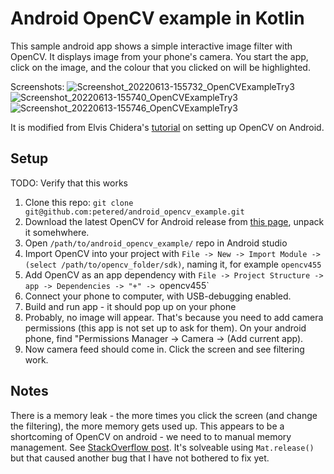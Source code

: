 # Android OpenCV example in Kotlin

This sample android app shows a simple interactive image filter with OpenCV.  It displays image from your phone's camera.  You start the app, click on the image, and the colour that you clicked on will be highlighted.


Screenshots: 
![Screenshot_20220613-155732_OpenCVExampleTry3](https://user-images.githubusercontent.com/1148799/173461136-45405b69-e731-4243-858d-230bdbc802ed.jpg)
![Screenshot_20220613-155740_OpenCVExampleTry3](https://user-images.githubusercontent.com/1148799/173461234-b9b9d6e6-77c6-429d-9491-a619d8216ff3.jpg)
![Screenshot_20220613-155746_OpenCVExampleTry3](https://user-images.githubusercontent.com/1148799/173461239-083408cb-0b1a-4728-9150-36bdd6563177.jpg)

It is modified from Elvis Chidera's [tutorial](https://medium.com/android-news/a-beginners-guide-to-setting-up-opencv-android-library-on-android-studio-19794e220f3c) on setting up OpenCV on Android.


## Setup

TODO: Verify that this works

1) Clone this repo: `git clone git@github.com:petered/android_opencv_example.git`
2) Download the latest OpenCV for Android release from [this page](https://opencv.org/releases/), unpack it somehwhere.
3) Open `/path/to/android_opencv_example/` repo in Android studio
4) Import OpenCV into your project with `File -> New -> Import Module -> (select /path/to/opencv_folder/sdk)`, naming it, for example `opencv455`
5) Add OpenCV as an app dependency with `File -> Project Structure -> app -> Dependencies -> "+" -> `opencv455`
6) Connect your phone to computer, with USB-debugging enabled. 
7) Build and run app - it should pop up on your phone
8) Probably, no image will appear.  That's because you need to add camera permissions (this app is not set up to ask for them).  On your android phone, find "Permissions Manager -> Camera -> (Add current app).
9) Now camera feed should come in.  Click the screen and see filtering work.


## Notes

There is a memory leak - the more times you click the screen (and change the filtering), the more memory gets used up. This appears to be a shortcoming of OpenCV on android - we need to to manual memory management.  See [StackOverflow post](https://stackoverflow.com/questions/72580005/opencv-memory-leak-on-android-garbage-collection-not-working).  It's solveable using `Mat.release()` but that caused another bug that I have not bothered to fix yet.
